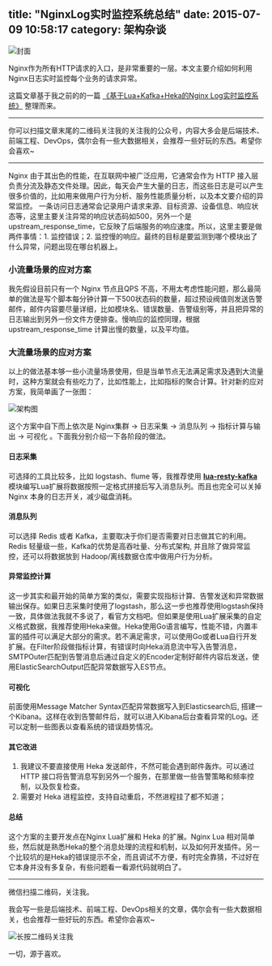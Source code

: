 title: "NginxLog实时监控系统总结"
date: 2015-07-09 10:58:17
category: 架构杂谈
---

![封面](http://ww1.sinaimg.cn/large/b196a42dgw1f2swphuqsej20hs0a00sm.jpg)

Nginx作为所有HTTP请求的入口，是非常重要的一层。本文主要介绍如何利用 Nginx日志实时监控每个业务的请求异常。​

这篇文章基于我之前的的一篇 [《基于Lua+Kafka+Heka的Nginx Log实时监控系统》](https://segmentfault.com/a/1190000002980825) 整理而来。

-----

你可以扫描文章末尾的二维码关注我的关注我的公众号，内容大多会是后端技术、前端工程、DevOps，偶尔会有一些大数据相关，会推荐一些好玩的东西。希望你会喜欢~

----

Nginx 由于其出色的性能，在互联网中被广泛应用，它通常会作为 HTTP 接入层负责分流及静态文件处理。因此，每天会产生大量的日志，而这些日志是可以产生很多价值的，比如用来做用户行为分析、服务性能质量分析，以及本文要介绍的异常监控。
一条访问日志通常会记录用户请求来源、目标资源、设备信息、响应状态等，这里主要关注异常的响应状态码如500，另外一个是upstream_response_time，它反映了后端服务的响应速度。所以，这里主要是做两件事情：1. 监控错误；2. 监控慢的响应。最终的目标是要监测到哪个模块出了什么异常，问题出现在哪台机器上。
### 小流量场景的应对方案
我先假设目前只有一个 Nginx 节点且QPS 不高，不用太考虑性能问题，那么最简单的做法是写个脚本每分钟计算一下500状态码的数量，超过预设阀值则发送告警邮件，邮件内容要尽量详细，比如模块名、错误数量、告警级别等，并且把异常的日志输出到另外一份文件方便排查。慢响应的监控同理，根据 upstream_response_time 计算出慢的数量，以及平均值。

### 大流量场景的应对方案
以上的做法基本够一些小流量场景使用，但是当单节点无法满足需求及遇到大流量时，这种方案就会有些吃力了，比如性能上，比如指标的聚合计算。针对新的应对方案，我简单画了一张图：

![架构图](http://7lrvxo.com1.z0.glb.clouddn.com/images/NginxLog监控架构图.png)

这个方案中自下而上依次是 Nginx集群 -> 日志采集 -> 消息队列 -> 指标计算与输出 -> 可视化 。下面我分别介绍一下各阶段的做法。

#### 日志采集

可选择的工具比较多，比如 logstash、flume 等，我推荐使用 **[lua-resty-kafka](https://github.com/doujiang24/lua-resty-kafka)** 模块编写Lua扩展将数据按照一定格式拼接后写入消息队列。而且也完全可以关掉 Nginx 本身的日志开关，减少磁盘消耗。

#### 消息队列
可以选择 Redis 或者 Kafka，主要取决于你们是否需要对日志做其它的利用。Redis 轻量级一些，Kafka的优势是高吞吐量、分布式架构, 并且除了做异常监控，还可以将数据放到 Hadoop/离线数据仓库中做用户行为分析。

#### 异常监控计算

这一步其实和最开始的简单方案的类似，需要实现指标计算、告警发送和异常数据输出保存。如果日志采集时使用了logstash，那么这一步也推荐使用logstash保持一致，具体做法我就不多说了，看官方文档吧。但如果是使用Lua扩展采集的自定义格式数据，我推荐使用Heka来做。Heka使用Go语言编写，性能不错，内置丰富的插件可以满足大部分的需求。若不满足需求，可以使用Go或者Lua自行开发扩展。在Filter阶段做指标计算，有错误时向Heka消息流中写入告警消息，SMTPOuter匹配到告警消息后通过自定义的Encoder定制好邮件内容后发送，使用ElasticSearchOutput匹配异常数据写入ES节点。

#### 可视化

前面使用Message Matcher Syntax匹配异常数据写入到Elasticsearch后, 搭建一个Kibana。这样在收到告警邮件后，就可以进入Kibana后台查看异常的Log。还可以定制一些图表以查看系统的错误趋势情况。

#### 其它改进

1. 我建议不要直接使用 Heka 发送邮件，不然可能会遇到邮件轰炸。可以通过 HTTP 接口将告警消息写到另外一个服务，在那里做一些告警策略和频率控制，以及恢复检查。
2. 需要对 Heka 进程监控，支持自动重启，不然进程挂了都不知道；

#### 总结

这个方案的主要开发点在Nginx Lua扩展和 Heka 的扩展。Nginx Lua 相对简单些，然后就是熟悉Heka的整个消息处理的流程和机制，以及如何开发插件。另一个比较坑的是Heka的错误提示不全，而且调试不方便，有时完全靠猜，不过好在它本身并没有多复杂，有些问题看一看源代码就明白了。

----

微信扫描二维码，关注我。

我会写一些是后端技术、前端工程、DevOps相关的文章，偶尔会有一些大数据相关，也会推荐一些好玩的东西。希望你会喜欢~

![长按二维码关注我](http://ww4.sinaimg.cn/large/b196a42dgw1f2r0uqcno4j209k09kwef.jpg)

一切，源于喜欢。